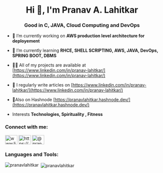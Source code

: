 <h1 align="center">Hi 👋, I'm Pranav A. Lahitkar</h1>
<h3 align="center">Good in C, JAVA, Cloud Computing and DevOps</h3>



- 🔭 I’m currently working on **AWS production level architecture for deployement**

- 🌱 I’m currently learning **RHCE, SHELL SCRIPTING, AWS, JAVA, DevOps, SPRING BOOT, DBMS**

- 👨‍💻 All of my projects are available at [https://www.linkedin.com/in/pranav-lahitkar/](https://www.linkedin.com/in/pranav-lahitkar/)

- 📝 I regularly write articles on [https://www.linkedin.com/in/pranav-lahitkar/](https://www.linkedin.com/in/pranav-lahitkar/)

- 📄Also on Hashnode [https://pranavlahitkar.hashnode.dev/](https://pranavlahitkar.hashnode.dev/)

- Interests **Technologies, Spirituality , Fitness**

<h3 align="left">Connect with me:</h3>
<p align="left">
<a href="https://linkedin.com/in/www.linkedin.com/in/pranav-lahitka" target="blank"><img align="center" src="https://raw.githubusercontent.com/rahuldkjain/github-profile-readme-generator/master/src/images/icons/Social/linked-in-alt.svg" alt="www.linkedin.com/in/pranav-lahitka" height="30" width="40" /></a>
<a href="https://hashnode.com/https://pranavlahitkar.hashnode.dev/" target="blank"><img align="center" src="https://raw.githubusercontent.com/rahuldkjain/github-profile-readme-generator/master/src/images/icons/Social/hashnode.svg" alt="https://pranavlahitkar.hashnode.dev/" height="30" width="40" /></a>
<a href="https://www.hackerrank.com/@pranavlahitkar21" target="blank"><img align="center" src="https://raw.githubusercontent.com/rahuldkjain/github-profile-readme-generator/master/src/images/icons/Social/hackerrank.svg" alt="@pranavlahitkar21" height="30" width="40" /></a>
</p>

<h3 align="left">Languages and Tools:</h3>

<p><img align="left" src="https://github-readme-stats.vercel.app/api/top-langs?username=pranavlahitkar&show_icons=true&locale=en&layout=compact" alt="pranavlahitkar" /></p>
<p>&nbsp;<img align="center" src="https://github-readme-stats.vercel.app/api?username=pranavlahitkar&show_icons=true&locale=en" alt="pranavlahitkar" /></p>



